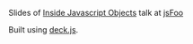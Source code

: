 
Slides of [Inside Javascript Objects][talk] talk at [jsFoo][]

Built using [deck.js][].

[talk]: http://funnel.hasgeek.com/jsFoo/
[jsFoo]: http://jsfoo.hasgeek.com/
[deck.js]: http://imakewebthings.github.com/deck.js
